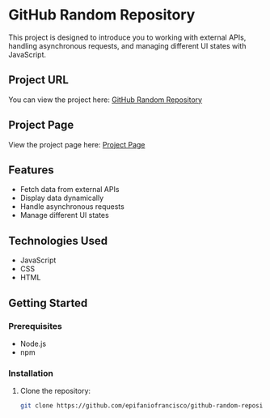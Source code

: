 # GitHub Random Repository

This project is designed to introduce you to working with external APIs, handling asynchronous requests, and managing different UI states with JavaScript.

## Project URL

You can view the project here: [GitHub Random Repository](https://github-random-repository-one.vercel.app/)

## Project Page

View the project page here: [Project Page](https://roadmap.sh/projects/github-random-repo)

## Features

- Fetch data from external APIs
- Display data dynamically
- Handle asynchronous requests
- Manage different UI states

## Technologies Used

- JavaScript
- CSS
- HTML

## Getting Started

### Prerequisites

- Node.js
- npm

### Installation

1. Clone the repository:
   ```bash
   git clone https://github.com/epifaniofrancisco/github-random-repository.git
